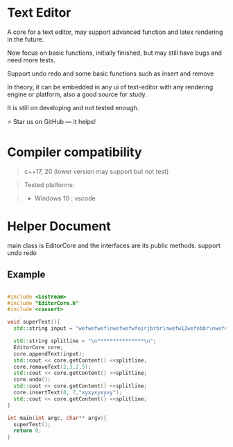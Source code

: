 # **T**ext **E**ditor
A core for a text editor, may support advanced function and latex rendering in the future. 

Now focus on basic functions, initially finished, but may still have bugs and need more tests.

Support undo redo and some basic functions such as insert and remove

In theory, it can be embedded in any ui of text-editor with any rendering engine
or platform, also a good source for study.

It is still on developing and not tested enough.

⭐ Star us on GitHub — it helps!


# Compiler compatibility
> c++17, 20 (lower version may support but not test)

> Tested platforms:

> - Windows 10 : vscode

# Helper Document
main class is EditorCore and the interfaces are its public methods.
support undo redo

## Example
```c++

#include <iostream>
#include "EditorCore.h"
#include <cassert>

void superTest(){
  std::string input = "wefwefwef\nwefwefwfoirjbrbr\nwefw12wefnbbr\nwefefefrbrb\nbrbrbrowenfef\n";

  std::string splitline = "\n***************\n";
  EditorCore core;
  core.appendText(input);
  std::cout << core.getContent() <<splitline;
  core.removeText(2,3,2,5);
  std::cout << core.getContent() <<splitline;
  core.undo();
  std::cout << core.getContent() <<splitline;
  core.insertText(0, 7,"xyxyxyxyxy");
  std::cout << core.getContent() <<splitline;
}

int main(int argc, char** argv){
  superTest();
  return 0;
}
```

